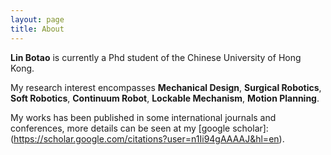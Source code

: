 ```yaml
---
layout: page
title: About
---
```


**Lin Botao** is currently a Phd student of the Chinese University of Hong Kong.

My research interest encompasses **Mechanical Design**, **Surgical Robotics**, **Soft Robotics**, **Continuum Robot**, **Lockable Mechanism**, **Motion Planning**.

My works has been published in some international journals and conferences, more details can be seen at my [google scholar]:(https://scholar.google.com/citations?user=n1Ii94gAAAAJ&hl=en).
